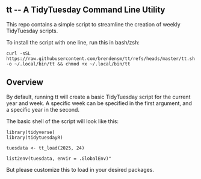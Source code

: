 ## tt -- A TidyTuesday Command Line Utility

This repo contains a simple script to streamline the creation of weekly TidyTuesday scripts.

To install the script with one line, run this in bash/zsh:

```
curl -sSL https://raw.githubusercontent.com/brendensm/tt/refs/heads/master/tt.sh -o ~/.local/bin/tt && chmod +x ~/.local/bin/tt
```

## Overview

By default, running tt will create a basic TidyTuesday script for the current year and week. A specific week can be specified in the first argument, and a specific year in the second. 

The basic shell of the script will look like this:

```
library(tidyverse)
library(tidytuesdayR)

tuesdata <- tt_load(2025, 24)

list2env(tuesdata, envir = .GlobalEnv)"
```
But please customize this to load in your desired packages.